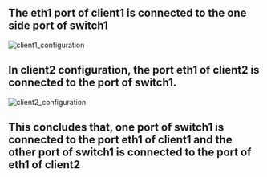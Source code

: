 ## The eth1 port of client1 is connected to the one side port of switch1

![client1_configuration](https://user-images.githubusercontent.com/45165287/157713793-d30338d4-3236-49a3-a1f4-9933f9e235c7.png)

## In client2 configuration, the port eth1 of client2 is connected to the port of switch1. 

![client2_configuration](https://user-images.githubusercontent.com/45165287/157713151-ae4b077c-5d55-44e0-8fef-3655d513a9f9.png)


## This concludes that, one port of switch1 is connected to the port eth1 of client1 and the other port of switch1 is connected to the port of eth1 of client2
